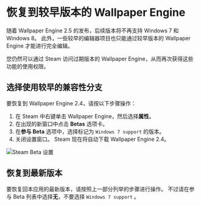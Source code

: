 # 恢复到较早版本的 Wallpaper Engine

随着 Wallpaper Engine 2.5 的发布，后续版本将不再支持 Windows 7 和 Windows 8。 此外，一些较早的编辑器项目也只能通过较早版本的 Wallpaper Engine 才能进行完全编辑。

您仍然可以通过 Steam 访问过期版本的 Wallpaper Engine，从而再次获得这些功能的使用权限。

## 选择使用较早的兼容性分支

要恢复到 Wallpaper Engine 2.4，请按以下步骤操作：

1. 在 Steam 中右键单击 Wallpaper Engine，然后选择**属性**。
2. 在出现的新窗口中点击 **Betas** 选项卡。
3. 在**参与 Beta** 选项中，选择标记为 `Windows 7 support` 的版本。
4. 关闭设置窗口。 Steam 现在将自动下载 Wallpaper Engine 2.4。

![Steam Beta 设置](/img/faq/windows7support.jpg)

## 恢复到最新版本

要恢复回本应用的最新版本，请按照上一部分列举的步骤进行操作。 不过请在参与 Beta 列表中选择**无**，不要选择 `Windows 7 support` 。